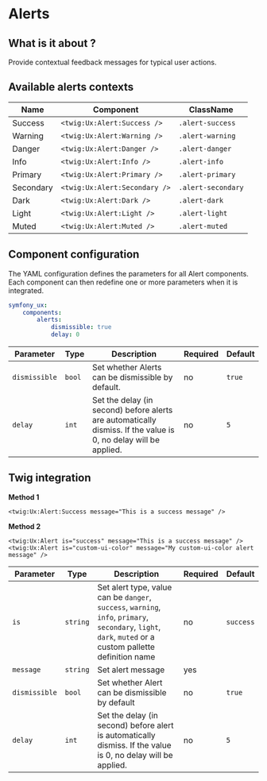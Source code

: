 # Alerts

## What is it about ?

Provide contextual feedback messages for typical user actions.

<!-- {"file": "00-main.html", "language": "twig"} -->

## Available alerts contexts

| Name | Component | ClassName |
|-|-|-|
| Success | `<twig:Ux:Alert:Success />` | `.alert-success` |
| Warning | `<twig:Ux:Alert:Warning />` | `.alert-warning` |
| Danger | `<twig:Ux:Alert:Danger />` | `.alert-danger` |
| Info | `<twig:Ux:Alert:Info />` | `.alert-info` |
| Primary | `<twig:Ux:Alert:Primary />` | `.alert-primary` |
| Secondary | `<twig:Ux:Alert:Secondary />` | `.alert-secondary` |
| Dark | `<twig:Ux:Alert:Dark />` | `.alert-dark` |
| Light | `<twig:Ux:Alert:Light />` | `.alert-light` |
| Muted | `<twig:Ux:Alert:Muted />` | `.alert-muted` |

## Component configuration

The YAML configuration defines the parameters for all Alert components. Each component can then redefine one or more parameters when it is integrated.

```yaml
symfony_ux:
    components:
        alerts:
            dismissible: true
            delay: 0
```

| Parameter | Type | Description | Required | Default |
|-|-|-|-|-|
| `dismissible` | `bool` | Set whether Alerts can be dismissible by default. | no | `true` |
| `delay` | `int` | Set the delay (in second) before alerts are automatically dismiss. If the value is 0, no delay will be applied. | no | `5` |

## Twig integration

**Method 1**
```twig 
<twig:Ux:Alert:Success message="This is a success message" />
``` 

**Method 2**
```twig 
<twig:Ux:Alert is="success" message="This is a success message" />
<twig:Ux:Alert is="custom-ui-color" message="My custom-ui-color alert message" />
``` 

| Parameter | Type | Description | Required | Default |
|-|-|-|-|-|
| `is` | `string` | Set alert type, value can be <code>danger</code>, <code>success</code>, <code>warning</code>, <code>info</code>, <code>primary</code>, <code>secondary</code>, <code>light</code>, <code>dark</code>, <code>muted</code> or a custom pallette definition name | no | `success` |
| `message` | `string` | Set alert message | yes |  |
| `dismissible` | `bool` | Set whether Alert can be dismissible by default | no | `true` |
| `delay` | `int` | Set the delay (in second) before alert is automatically dismiss. If the value is 0, no delay will be applied. | no | `5` |